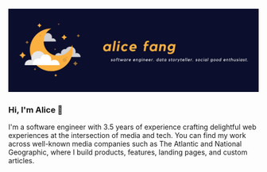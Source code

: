 ![banner](banner.png)

### Hi, I'm Alice 👋

I'm a software engineer with 3.5 years of experience crafting delightful web experiences at the intersection of media and tech. You can find my work across well-known media companies such as The Atlantic and National Geographic, where I build products, features, landing pages, and custom articles.
